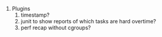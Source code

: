 
1. Plugins
   1. timestamp?
   2. junit to show reports of which tasks are hard overtime?
   3. perf recap without cgroups?
